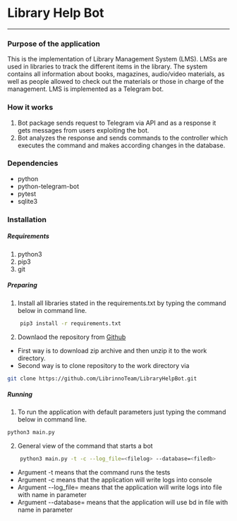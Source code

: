 # Library Help Bot
-----
### Purpose of the application
This is the implementation of Library Management System (LMS). LMSs
are used in libraries to track the different items in the library. The system
contains all information about books, magazines, audio/video materials, as
well as people allowed to check out the materials or those in charge of the
management. LMS is implemented as a Telegram bot.
### How it works
[](https://github.com/LibrinnoTeam/LibraryHelpBot/raw/master/howitworks.png)
1. Bot package sends request to Telegram via API and as a response it gets messages from users exploiting the bot.
2. Bot analyzes the response and sends commands to the controller which executes the command and makes according changes in the database.
### Dependencies
* python
* python-telegram-bot
* pytest
* sqlite3
### Installation
##### Requirements
1. python3
2. pip3
3. git
##### Preparing
1. Install all libraries stated in the requirements.txt by typing the command below in command line.
```bash
    pip3 install -r requirements.txt
```
2. Downlaod the repository from [Github](https://github.com/LibrinnoTeam/LibraryHelpBot)
 * First way is to download zip archive and then unzip it to the work directory.
 * Second way is to clone repository to the work directory via
```bash
git clone https://github.com/LibrinnoTeam/LibraryHelpBot.git
```
##### Running
1. To run the application with default parameters just typing the command below in command line.
 ```bash
 python3 main.py
 ```
 2. General view of the command that starts a bot
```bash
    python3 main.py -t -c --log_file=<filelog> --database=<filedb>
```
* Argument -t means that the command runs the tests
* Argument -c means that the application will write logs into console
* Argument --log_file=<filelog> means that the application will write logs into file with name in parameter <filelog>
* Argument --database=<filedb> means that the application will use bd in file with name in parameter <filedb>